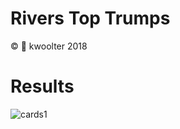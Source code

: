 # Rivers Top Trumps
:copyright: :monkey: kwoolter 2018


# Results

<img src="https://raw.githubusercontent.com/kwoolter/RiversTopTrumps/master/view/Capture1.PNG" alt="cards1">